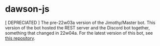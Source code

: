 # dawson-js
[ DEPRECIATED ] The pre-22w03a version of the Jimothy/Master bot. This version of the bot hosted the REST server and the Discord bot together, something that changed in 22w04a. For the latest version of this bot, see [this repository](https://github.com/mingleton-rpg/master-bot).
